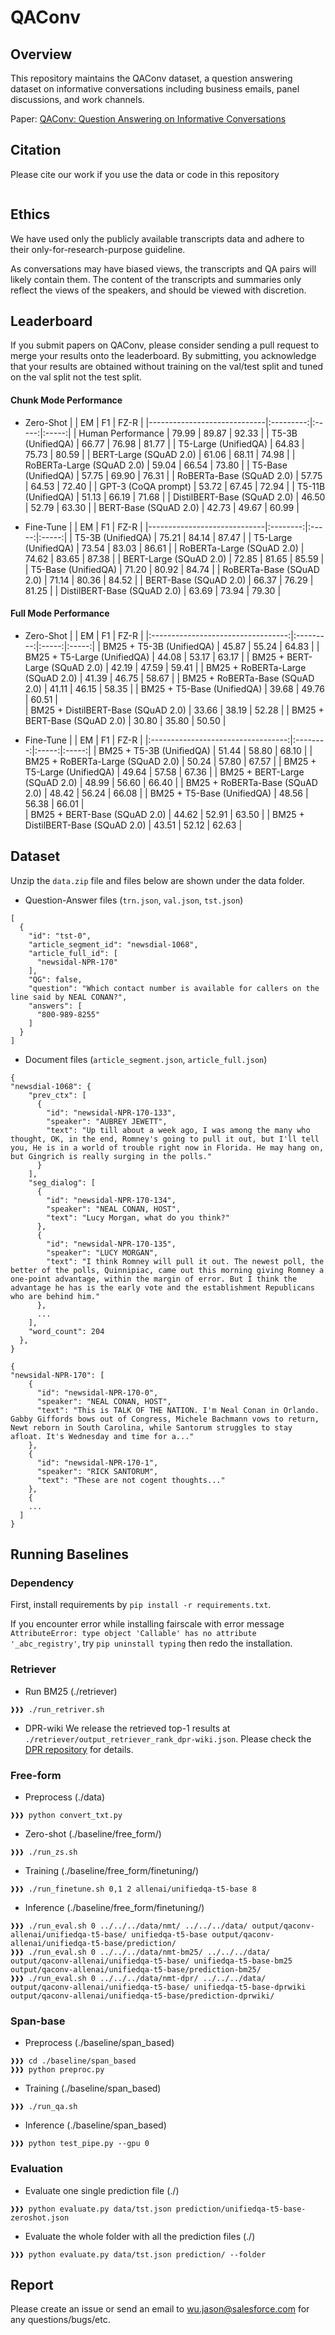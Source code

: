 # QAConv

## Overview
This repository maintains the QAConv dataset, a question answering dataset on informative conversations including business emails, panel discussions, and work channels.

Paper: [QAConv: Question Answering on Informative Conversations]()

## Citation
Please cite our work if you use the data or code in this repository
```

```

## Ethics
We have used only the publicly available transcripts data and adhere to their only-for-research-purpose guideline.

As conversations may have biased views, the transcripts and QA pairs will likely contain them. The content of the transcripts and summaries only reflect the views of the speakers, and should be viewed with discretion.

## Leaderboard

If you submit papers on QAConv, please consider sending a pull request to merge your results onto the leaderboard. By submitting, you acknowledge that your results are obtained without training on the val/test split and tuned on the val split not the test split. 

#### Chunk Mode Performance
* Zero-Shot
|                             |     EM    |   F1  |  FZ-R |
|-----------------------------|:---------:|:-----:|:-----:|
| Human Performance           |   79.99   | 89.87 | 92.33 |
| T5-3B (UnifiedQA)           |   66.77   | 76.98 | 81.77 |
| T5-Large (UnifiedQA)        |   64.83   | 75.73 | 80.59 |
| BERT-Large (SQuAD 2.0)      |   61.06   | 68.11 | 74.98 |
| RoBERTa-Large (SQuAD 2.0)   |   59.04   | 66.54 | 73.80 |
| T5-Base (UnifiedQA)         |   57.75   | 69.90 | 76.31 |
| RoBERTa-Base (SQuAD 2.0)    |   57.75   | 64.53 | 72.40 |
| GPT-3 (CoQA prompt)         |   53.72   | 67.45 | 72.94 |
| T5-11B (UnifiedQA)          |   51.13   | 66.19 | 71.68 |
| DistilBERT-Base (SQuAD 2.0) |   46.50   | 52.79 | 63.30 |
| BERT-Base (SQuAD 2.0)       |   42.73   | 49.67 | 60.99 |

* Fine-Tune
|                             |    EM    |   F1  |  FZ-R |
|-----------------------------|:--------:|:-----:|:-----:|
| T5-3B (UnifiedQA)           |   75.21  | 84.14 | 87.47 |
| T5-Large (UnifiedQA)        |   73.54  | 83.03 | 86.61 |
| RoBERTa-Large (SQuAD 2.0)   |   74.62  | 83.65 | 87.38 |
| BERT-Large (SQuAD 2.0)      |   72.85  | 81.65 | 85.59 |
| T5-Base (UnifiedQA)         |   71.20  | 80.92 | 84.74 |
| RoBERTa-Base (SQuAD 2.0)    |   71.14  | 80.36 | 84.52 |
| BERT-Base (SQuAD 2.0)       |   66.37  | 76.29 | 81.25 |
| DistilBERT-Base (SQuAD 2.0) |   63.69  | 73.94 | 79.30 |

#### Full Mode Performance
* Zero-Shot
|                                    |     EM    |   F1  |  FZ-R | 
|:----------------------------------:|:---------:|:-----:|:-----:|
| BM25 + T5-3B (UnifiedQA)           |   45.87   | 55.24 | 64.83 | 
| BM25 + T5-Large (UnifiedQA)        |   44.08   | 53.17 | 63.17 | 
| BM25 + BERT-Large (SQuAD 2.0)      |   42.19   | 47.59 | 59.41 | 
| BM25 + RoBERTa-Large (SQuAD 2.0)   |   41.39   | 46.75 | 58.67 | 
| BM25 + RoBERTa-Base (SQuAD 2.0)    |   41.11   | 46.15 | 58.35 |
| BM25 + T5-Base (UnifiedQA)         |   39.68   | 49.76 | 60.51 |  
| BM25 + DistilBERT-Base (SQuAD 2.0) |   33.66   | 38.19 | 52.28 | 
| BM25 + BERT-Base (SQuAD 2.0)       |   30.80   | 35.80 | 50.50 | 

* Fine-Tune
|                                    |    EM    |   F1  |  FZ-R | 
|:----------------------------------:|:--------:|:-----:|:-----:|
| BM25 + T5-3B (UnifiedQA)           |   51.44  | 58.80 | 68.10 | 
| BM25 + RoBERTa-Large (SQuAD 2.0)   |   50.24  | 57.80 | 67.57 | 
| BM25 + T5-Large (UnifiedQA)        |   49.64  | 57.58 | 67.36 | 
| BM25 + BERT-Large (SQuAD 2.0)      |   48.99  | 56.60 | 66.40 | 
| BM25 + RoBERTa-Base (SQuAD 2.0)    |   48.42  | 56.24 | 66.08 |
| BM25 + T5-Base (UnifiedQA)         |   48.56  | 56.38 | 66.01 |  
| BM25 + BERT-Base (SQuAD 2.0)       |   44.62  | 52.91 | 63.50 | 
| BM25 + DistilBERT-Base (SQuAD 2.0) |   43.51  | 52.12 | 62.63 | 


## Dataset
Unzip the `data.zip` file and files below are shown under the data folder.

* Question-Answer files (`trn.json`, `val.json`, `tst.json`)
```
[
  {
    "id": "tst-0",
    "article_segment_id": "newsdial-1068",
    "article_full_id": [
      "newsidal-NPR-170"
    ],
    "QG": false,
    "question": "Which contact number is available for callers on the line said by NEAL CONAN?",
    "answers": [
      "800-989-8255"
    ]
  }
]
```
* Document files (`article_segment.json`, `article_full.json`)
```
{
"newsdial-1068": {
    "prev_ctx": [
      {
        "id": "newsidal-NPR-170-133",
        "speaker": "AUBREY JEWETT",
        "text": "Up till about a week ago, I was among the many who thought, OK, in the end, Romney's going to pull it out, but I'll tell you, He is in a world of trouble right now in Florida. He may hang on, but Gingrich is really surging in the polls."
      }
    ],
    "seg_dialog": [
      {
        "id": "newsidal-NPR-170-134",
        "speaker": "NEAL CONAN, HOST",
        "text": "Lucy Morgan, what do you think?"
      },
      {
        "id": "newsidal-NPR-170-135",
        "speaker": "LUCY MORGAN",
        "text": "I think Romney will pull it out. The newest poll, the better of the polls, Quinnipiac, came out this morning giving Romney a one-point advantage, within the margin of error. But I think the advantage he has is the early vote and the establishment Republicans who are behind him."
      },
      ...
    ],
    "word_count": 204
  },
}
``` 
```
{
"newsidal-NPR-170": [
    {
      "id": "newsidal-NPR-170-0",
      "speaker": "NEAL CONAN, HOST",
      "text": "This is TALK OF THE NATION. I'm Neal Conan in Orlando. Gabby Giffords bows out of Congress, Michele Bachmann vows to return, Newt reborn in South Carolina, while Santorum struggles to stay afloat. It's Wednesday and time for a..."
    },
    {
      "id": "newsidal-NPR-170-1",
      "speaker": "RICK SANTORUM",
      "text": "These are not cogent thoughts..."
    },
    {
    ...
  ]
}
```

## Running Baselines

### Dependency
First, install requirements by `pip install -r requirements.txt`. 

If you encounter error while installing fairscale with error message `AttributeError: type object 'Callable' has no attribute '_abc_registry'`, try `pip uninstall typing` then redo the installation. 


### Retriever
* Run BM25 (./retriever)
```console
❱❱❱ ./run_retriver.sh
```

* DPR-wiki
We release the retrieved top-1 results at `./retriever/output_retriever_rank_dpr-wiki.json`. Please check the [DPR repository](https://github.com/facebookresearch/DPR) for details.

### Free-form

* Preprocess (./data)
```console
❱❱❱ python convert_txt.py
```

* Zero-shot (./baseline/free_form/)
```console
❱❱❱ ./run_zs.sh
```

* Training (./baseline/free_form/finetuning/)
```console
❱❱❱ ./run_finetune.sh 0,1 2 allenai/unifiedqa-t5-base 8
```

* Inference (./baseline/free_form/finetuning/)
```console
❱❱❱ ./run_eval.sh 0 ../../../data/nmt/ ../../../data/ output/qaconv-allenai/unifiedqa-t5-base/ unifiedqa-t5-base output/qaconv-allenai/unifiedqa-t5-base/prediction/
❱❱❱ ./run_eval.sh 0 ../../../data/nmt-bm25/ ../../../data/ output/qaconv-allenai/unifiedqa-t5-base/ unifiedqa-t5-base-bm25 output/qaconv-allenai/unifiedqa-t5-base/prediction-bm25/
❱❱❱ ./run_eval.sh 0 ../../../data/nmt-dpr/ ../../../data/ output/qaconv-allenai/unifiedqa-t5-base/ unifiedqa-t5-base-dprwiki output/qaconv-allenai/unifiedqa-t5-base/prediction-dprwiki/
```

### Span-base

* Preprocess (./baseline/span_based)
```console
❱❱❱ cd ./baseline/span_based
❱❱❱ python preproc.py
```

* Training (./baseline/span_based)
```console
❱❱❱ ./run_qa.sh
```

* Inference (./baseline/span_based)
```console
❱❱❱ python test_pipe.py --gpu 0
```

### Evaluation 

* Evaluate one single prediction file (./)
```console
❱❱❱ python evaluate.py data/tst.json prediction/unifiedqa-t5-base-zeroshot.json
```

* Evaluate the whole folder with all the prediction files (./)
```console
❱❱❱ python evaluate.py data/tst.json prediction/ --folder
```


## Report
Please create an issue or send an email to wu.jason@salesforce.com for any questions/bugs/etc.
